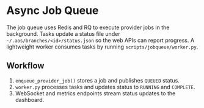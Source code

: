 # Async Job Queue

The job queue uses Redis and RQ to execute provider jobs in the background.
Tasks update a status file under `~/.aos/branches/<id>/status.json` so the web
APIs can report progress. A lightweight worker consumes tasks by running
`scripts/jobqueue/worker.py`.

## Workflow
1. `enqueue_provider_job()` stores a job and publishes `QUEUED` status.
2. `worker.py` processes tasks and updates status to `RUNNING` and `COMPLETE`.
3. WebSocket and metrics endpoints stream status updates to the dashboard.
